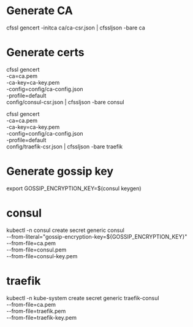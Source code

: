 

# Generate CA

cfssl gencert -initca ca/ca-csr.json | cfssljson -bare ca

# Generate certs

cfssl gencert \
    -ca=ca.pem \
    -ca-key=ca-key.pem \
    -config=config/ca-config.json \
    -profile=default \
    config/consul-csr.json | cfssljson -bare consul


cfssl gencert \
    -ca=ca.pem \
    -ca-key=ca-key.pem \
    -config=config/ca-config.json \
    -profile=default \
    config/traefik-csr.json | cfssljson -bare traefik

# Generate gossip key
export GOSSIP_ENCRYPTION_KEY=$(consul keygen)

# consul 
kubectl -n consul create secret generic consul \
  --from-literal="gossip-encryption-key=${GOSSIP_ENCRYPTION_KEY}" \
  --from-file=ca.pem \
  --from-file=consul.pem \
  --from-file=consul-key.pem


# traefik
kubectl -n kube-system create secret generic traefik-consul \
    --from-file=ca.pem \
    --from-file=traefik.pem \
    --from-file=traefik-key.pem
